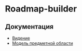 # Roadmap-builder

## Документация

- [Видение](vision/README.md)
- [Модель предметной области](vision/README.md)

